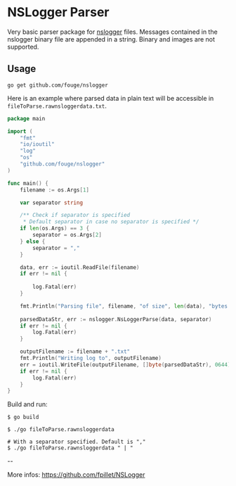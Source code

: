 # NSLogger Parser

Very basic parser package for [nslogger](https://github.com/fpillet/NSLogger) files. Messages contained in the nslogger binary file are appended in a string.
Binary and images are not supported.

## Usage

`go get github.com/fouge/nslogger`

Here is an example where parsed data in plain text will be accessible in `fileToParse.rawnsloggerdata.txt`.

```go
package main

import (
	"fmt"
	"io/ioutil"
	"log"
	"os"
	"github.com/fouge/nslogger"
)

func main() {
	filename := os.Args[1]

	var separator string

	/** Check if separator is specified
	 * Default separator in case no separator is specified */
	if len(os.Args) == 3 {
		separator = os.Args[2]
	} else {
		separator = ","
	}

	data, err := ioutil.ReadFile(filename)
	if err != nil {
		
    	log.Fatal(err)
	}

	fmt.Println("Parsing file", filename, "of size", len(data), "bytes.")
	
	parsedDataStr, err := nslogger.NsLoggerParse(data, separator)
	if err != nil {
		log.Fatal(err)
	}

	outputFilename := filename + ".txt"
	fmt.Println("Writing log to", outputFilename)
	err = ioutil.WriteFile(outputFilename, []byte(parsedDataStr), 0644)
	if err != nil {
        log.Fatal(err)
	}
}

```

Build and run:
```
$ go build

$ ./go fileToParse.rawnsloggerdata

# With a separator specified. Default is ","
$ ./go fileToParse.rawnsloggerdata " | "
```

--

More infos: https://github.com/fpillet/NSLogger
